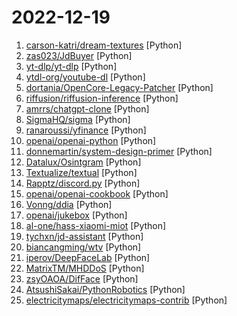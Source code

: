 # 2022-12-19

1. [carson-katri/dream-textures](https://github.com/carson-katri/dream-textures "Stable Diffusion built-in to the Blender shader editor") [Python]
2. [zas023/JdBuyer](https://github.com/zas023/JdBuyer "京东抢购自动下单助手，GUI 支持 Windows 和 macOS") [Python]
3. [yt-dlp/yt-dlp](https://github.com/yt-dlp/yt-dlp "A youtube-dl fork with additional features and fixes") [Python]
4. [ytdl-org/youtube-dl](https://github.com/ytdl-org/youtube-dl "Command-line program to download videos from YouTube.com and other video sites") [Python]
5. [dortania/OpenCore-Legacy-Patcher](https://github.com/dortania/OpenCore-Legacy-Patcher "Experience macOS just like before") [Python]
6. [riffusion/riffusion-inference](https://github.com/riffusion/riffusion-inference "Stable diffusion for real-time music generation") [Python]
7. [amrrs/chatgpt-clone](https://github.com/amrrs/chatgpt-clone "Build Yo'own ChatGPT with OpenAI API & Gradio") [Python]
8. [SigmaHQ/sigma](https://github.com/SigmaHQ/sigma "Main Rule Repository") [Python]
9. [ranaroussi/yfinance](https://github.com/ranaroussi/yfinance "Download market data from Yahoo! Finance's API") [Python]
10. [openai/openai-python](https://github.com/openai/openai-python "") [Python]
11. [donnemartin/system-design-primer](https://github.com/donnemartin/system-design-primer "Learn how to design large-scale systems. Prep for the system design interview. Includes Anki flashcards.") [Python]
12. [Datalux/Osintgram](https://github.com/Datalux/Osintgram "Osintgram is a OSINT tool on Instagram. It offers an interactive shell to perform analysis on Instagram account of any users by its nickname") [Python]
13. [Textualize/textual](https://github.com/Textualize/textual "Textual is a TUI (Text User Interface) framework for Python inspired by modern web development.") [Python]
14. [Rapptz/discord.py](https://github.com/Rapptz/discord.py "An API wrapper for Discord written in Python.") [Python]
15. [openai/openai-cookbook](https://github.com/openai/openai-cookbook "Examples and guides for using the OpenAI API") [Python]
16. [Vonng/ddia](https://github.com/Vonng/ddia "《Designing Data-Intensive Application》DDIA中文翻译") [Python]
17. [openai/jukebox](https://github.com/openai/jukebox "Code for the paper Jukebox: A Generative Model for Music") [Python]
18. [al-one/hass-xiaomi-miot](https://github.com/al-one/hass-xiaomi-miot "Automatic integrate all Xiaomi devices to HomeAssistant via miot-spec, support Wi-Fi, BLE, ZigBee devices.") [Python]
19. [tychxn/jd-assistant](https://github.com/tychxn/jd-assistant "京东抢购助手：包含登录，查询商品库存/价格，添加/清空购物车，抢购商品(下单)，查询订单等功能") [Python]
20. [biancangming/wtv](https://github.com/biancangming/wtv "解决电脑、手机看电视直播的苦恼，收集各种直播源，电视直播网站") [Python]
21. [iperov/DeepFaceLab](https://github.com/iperov/DeepFaceLab "DeepFaceLab is the leading software for creating deepfakes.") [Python]
22. [MatrixTM/MHDDoS](https://github.com/MatrixTM/MHDDoS "Best DDoS Attack Script Python3, (Cyber / DDos) Attack With 56 Methods") [Python]
23. [zsyOAOA/DifFace](https://github.com/zsyOAOA/DifFace "DifFace: Blind Face Restoration with Diffused Error Contraction (PyTorch)") [Python]
24. [AtsushiSakai/PythonRobotics](https://github.com/AtsushiSakai/PythonRobotics "Python sample codes for robotics algorithms.") [Python]
25. [electricitymaps/electricitymaps-contrib](https://github.com/electricitymaps/electricitymaps-contrib "A real-time visualisation of the CO2 emissions of electricity consumption") [Python]

